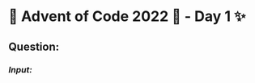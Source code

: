 # :christmas_tree: Advent of Code 2022 :christmas_tree: - Day 1 :sparkles:
## Question: 
>
>
>

### *Input:*

>
>
>